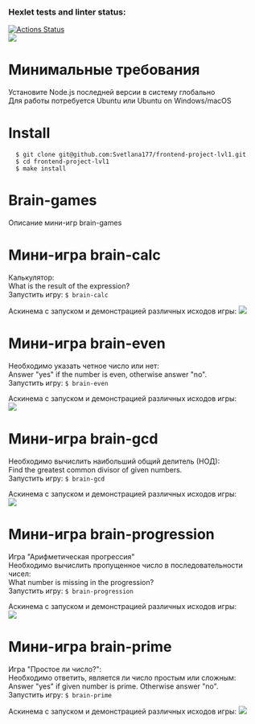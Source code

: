 ### Hexlet tests and linter status:
[![Actions Status](https://github.com/Svetlana177/frontend-project-lvl1/workflows/hexlet-check/badge.svg)](https://github.com/Svetlana177/frontend-project-lvl1/actions)   
<a href="https://codeclimate.com/github/Svetlana177/frontend-project-lvl1/maintainability"><img src="https://api.codeclimate.com/v1/badges/4c380dadcba0dcf2d142/maintainability" /></a>

# Минимальные требования
Установите Node.js последней версии в систему глобально  
Для работы потребуется Ubuntu или Ubuntu on Windows/macOS

# Install
```
  $ git clone git@github.com:Svetlana177/frontend-project-lvl1.git
  $ cd frontend-project-lvl1
  $ make install
```

# Brain-games  
Описание мини-игр brain-games

# Мини-игра brain-calc 
Калькулятор:  
What is the result of the expression?  
Запустить игру: <code>$ brain-calc</code>

Аскинема с запуском и демонстрацией различных исходов игры:
<a href="https://asciinema.org/a/nsXQE2EieGWRUKH0tO0Yd8AMJ" target="_blank"><img src="https://asciinema.org/a/nsXQE2EieGWRUKH0tO0Yd8AMJ.svg" /></a>

# Мини-игра brain-even  
Необходимо указать четное число или нет:  
Answer "yes" if the number is even, otherwise answer "no".  
Запустить игру: <code>$ brain-even</code>

Аскинема с запуском и демонстрацией различных исходов игры:  
<a href="https://asciinema.org/a/50526uqm5mBbAsq3wH0wOzR0A" target="_blank"><img src="https://asciinema.org/a/50526uqm5mBbAsq3wH0wOzR0A.svg" /></a>

# Мини-игра **brain-gcd**  
Необходимо вычислить наибольший общий делитель (НОД):    
Find the greatest common divisor of given numbers.  
Запустить игру: <code>$ brain-gcd</code>

Аскинема с запуском и демонстрацией различных исходов игры:  
<a href="https://asciinema.org/a/Lot5pPb5Aj816apOVy1DFP4nW" target="_blank"><img src="https://asciinema.org/a/Lot5pPb5Aj816apOVy1DFP4nW.svg" /></a>


# Мини-игра brain-progression  
Игра "Арифметическая прогрессия"  
Необходимо вычислить пропущенное число в последовательности чисел:  
What number is missing in the progression?  
Запустить игру: <code>$ brain-progression</code>

Аскинема с запуском и демонстрацией различных исходов игры:  
<a href="https://asciinema.org/a/X4qUsmHbR08fODPRV3c5Kx49A" target="_blank"><img src="https://asciinema.org/a/X4qUsmHbR08fODPRV3c5Kx49A.svg" /></a>


# Мини-игра brain-prime  
Игра "Простое ли число?":   
Необходимо ответить, является ли число простым или сложным:  
Answer "yes" if given number is prime. Otherwise answer "no".  
Запустить игру: <code>$ brain-prime</code>

Аскинема с запуском и демонстрацией различных исходов игры:
<a href="https://asciinema.org/a/st2puav1Me1CD8dbVcKOCJMgS" target="_blank"><img src="https://asciinema.org/a/st2puav1Me1CD8dbVcKOCJMgS.svg" /></a>
